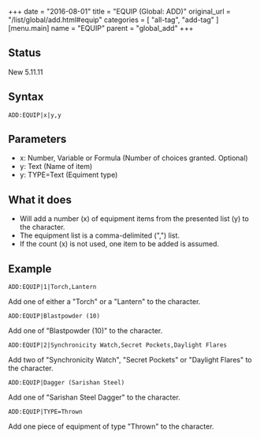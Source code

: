 +++
date = "2016-08-01"
title = "EQUIP (Global: ADD)"
original_url = "/list/global/add.html#equip"
categories = [ "all-tag", "add-tag" ]
[menu.main]
    name = "EQUIP"
    parent = "global_add"
+++

## Status

New 5.11.11

## Syntax

`ADD:EQUIP|x|y,y`

## Parameters

-   x: Number, Variable or Formula (Number of
    choices granted. Optional)
-   y: Text (Name of item)
-   y: TYPE=Text (Equiment type)



What it does
------------

-   Will add a number (x) of equipment items from the presented list (y)
    to the character.
-   The equipment list is a comma-delimited (",") list.
-   If the count (x) is not used, one item to be added is assumed.

Example
-------

`ADD:EQUIP|1|Torch,Lantern`

Add one of either a "Torch" or a "Lantern" to the character.

`ADD:EQUIP|Blastpowder (10)`

Add one of "Blastpowder (10)" to the character.

`ADD:EQUIP|2|Synchronicity Watch,Secret Pockets,Daylight Flares`

Add two of "Synchronicity Watch", "Secret Pockets" or "Daylight Flares"
to the character.

`ADD:EQUIP|Dagger (Sarishan Steel)`

Add one of "Sarishan Steel Dagger" to the character.

`ADD:EQUIP|TYPE=Thrown`

Add one piece of equipment of type "Thrown" to the character.

